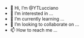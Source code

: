 - 👋 Hi, I’m @YTLucciano
- 👀 I’m interested in ...
- 🌱 I’m currently learning ...
- 💞️ I’m looking to collaborate on ...
- 📫 How to reach me ...

<!---
YTLucciano/YTLucciano is a ✨ special ✨ repository because its `README.md` (this file) appears on your GitHub profile.
You can click the Preview link to take a look at your changes.
--->
